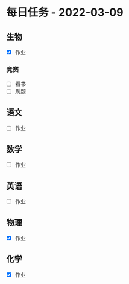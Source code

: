 # 每日任务 - **2022-03-09**

## 生物

- [x] 作业

### 竞赛

- [ ] 看书
- [ ] 刷题

## 语文

- [ ] 作业

## 数学

- [ ] 作业

## 英语

- [ ] 作业

## 物理

- [x] 作业

## 化学

- [x] 作业

